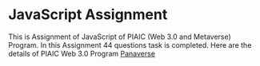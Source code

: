 # JavaScript Assignment
This is Assignment of JavaScript of PIAIC (Web 3.0 and Metaverse) Program. In this Assignment 44 questions task is completed.
Here are the details of PIAIC Web 3.0 Program [Panaverse](https://www.panaverse.co/)
